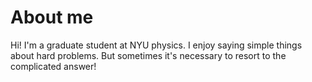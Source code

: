 # About me

Hi! I'm a graduate student at NYU physics. I enjoy saying simple things about hard problems. But sometimes it's necessary to resort to the complicated answer!
